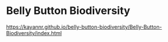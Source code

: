 # Belly Button Biodiversity

https://kayannr.github.io/belly-button-biodiversity/Belly-Button-Biodiversity/index.html
